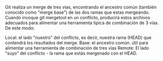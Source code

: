 Git realiza un merge de tres vías, encontrando el ancestro común (también conocido como "merge base") de las dos ramas que estas mergeando.
Cuando invoque git mergetool en un conflicto, producirá estos archivos adecuados para alimentar una herramienta típica de combinación de 3 vías. De este modo:

Local: el lado "nuestro" del conflicto, es decir, nuestra rama (HEAD) que contendrá los resultados del merge.
Base: el ancestro común. útil para alimentar una herramienta de combinación de tres vías
Remote: El lado "suyo" del conflicto - la rama que estás mergenado con el HEAD.